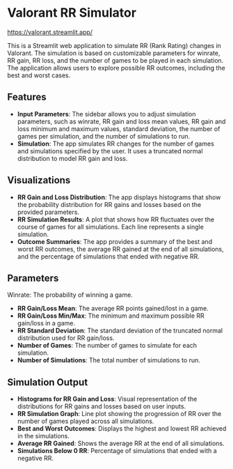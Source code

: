 # Valorant RR Simulator
https://valorant.streamlit.app/

This is a Streamlit web application to simulate RR (Rank Rating) changes in Valorant. The simulation is based on customizable parameters for winrate, RR gain, RR loss, and the number of games to be played in each simulation. The application allows users to explore possible RR outcomes, including the best and worst cases.
## Features

- **Input Parameters**: The sidebar allows you to adjust simulation parameters, such as winrate, RR gain and loss mean values, RR gain and loss minimum and maximum values, standard deviation, the number of games per simulation, and the number of simulations to run.
- **Simulation**: The app simulates RR changes for the number of games and simulations specified by the user. It uses a truncated normal distribution to model RR gain and loss.
## Visualizations

- **RR Gain and Loss Distribution**: The app displays histograms that show the probability distribution for RR gains and losses based on the provided parameters.
- **RR Simulation Results**: A plot that shows how RR fluctuates over the course of games for all simulations. Each line represents a single simulation.
- **Outcome Summaries**: The app provides a summary of the best and worst RR outcomes, the average RR gained at the end of all simulations, and the percentage of simulations that ended with negative RR.
## Parameters

Winrate: The probability of winning a game.
- **RR Gain/Loss Mean**: The average RR points gained/lost in a game.
- **RR Gain/Loss Min/Max**: The minimum and maximum possible RR gain/loss in a game.
- **RR Standard Deviation**: The standard deviation of the truncated normal distribution used for RR gain/loss.
- **Number of Games**: The number of games to simulate for each simulation.
- **Number of Simulations**: The total number of simulations to run.
## Simulation Output

- **Histograms for RR Gain and Loss**: Visual representation of the distributions for RR gains and losses based on user inputs.
- **RR Simulation Graph**: Line plot showing the progression of RR over the number of games played across all simulations.
- **Best and Worst Outcomes**: Displays the highest and lowest RR achieved in the simulations.
- **Average RR Gained**: Shows the average RR at the end of all simulations.
- **Simulations Below 0 RR**: Percentage of simulations that ended with a negative RR.
